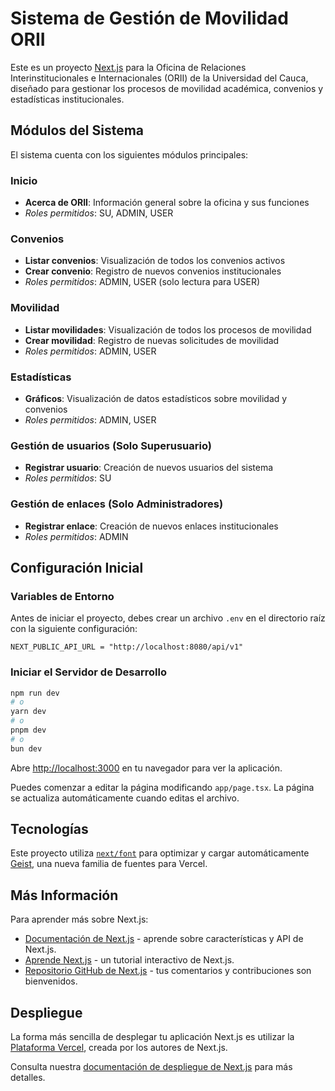 # Sistema de Gestión de Movilidad ORII

Este es un proyecto [Next.js](https://nextjs.org) para la Oficina de Relaciones Interinstitucionales e Internacionales (ORII) de la Universidad del Cauca, diseñado para gestionar los procesos de movilidad académica, convenios y estadísticas institucionales.

## Módulos del Sistema

El sistema cuenta con los siguientes módulos principales:

### Inicio
- **Acerca de ORII**: Información general sobre la oficina y sus funciones
- *Roles permitidos*: SU, ADMIN, USER

### Convenios
- **Listar convenios**: Visualización de todos los convenios activos
- **Crear convenio**: Registro de nuevos convenios institucionales
- *Roles permitidos*: ADMIN, USER (solo lectura para USER)

### Movilidad
- **Listar movilidades**: Visualización de todos los procesos de movilidad
- **Crear movilidad**: Registro de nuevas solicitudes de movilidad
- *Roles permitidos*: ADMIN, USER

### Estadísticas
- **Gráficos**: Visualización de datos estadísticos sobre movilidad y convenios
- *Roles permitidos*: ADMIN, USER

### Gestión de usuarios (Solo Superusuario)
- **Registrar usuario**: Creación de nuevos usuarios del sistema
- *Roles permitidos*: SU

### Gestión de enlaces (Solo Administradores)
- **Registrar enlace**: Creación de nuevos enlaces institucionales
- *Roles permitidos*: ADMIN

## Configuración Inicial

### Variables de Entorno

Antes de iniciar el proyecto, debes crear un archivo `.env` en el directorio raíz con la siguiente configuración:

```
NEXT_PUBLIC_API_URL = "http://localhost:8080/api/v1"
```

### Iniciar el Servidor de Desarrollo

```bash
npm run dev
# o
yarn dev
# o
pnpm dev
# o
bun dev
```

Abre [http://localhost:3000](http://localhost:3000) en tu navegador para ver la aplicación.

Puedes comenzar a editar la página modificando `app/page.tsx`. La página se actualiza automáticamente cuando editas el archivo.

## Tecnologías

Este proyecto utiliza [`next/font`](https://nextjs.org/docs/app/building-your-application/optimizing/fonts) para optimizar y cargar automáticamente [Geist](https://vercel.com/font), una nueva familia de fuentes para Vercel.

## Más Información

Para aprender más sobre Next.js:

- [Documentación de Next.js](https://nextjs.org/docs) - aprende sobre características y API de Next.js.
- [Aprende Next.js](https://nextjs.org/learn) - un tutorial interactivo de Next.js.
- [Repositorio GitHub de Next.js](https://github.com/vercel/next.js) - tus comentarios y contribuciones son bienvenidos.

## Despliegue

La forma más sencilla de desplegar tu aplicación Next.js es utilizar la [Plataforma Vercel](https://vercel.com/new?utm_medium=default-template&filter=next.js&utm_source=create-next-app&utm_campaign=create-next-app-readme), creada por los autores de Next.js.

Consulta nuestra [documentación de despliegue de Next.js](https://nextjs.org/docs/app/building-your-application/deploying) para más detalles.
